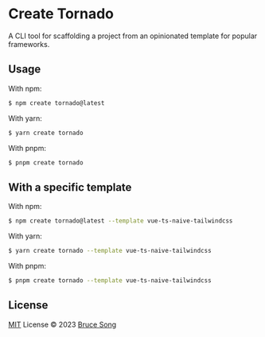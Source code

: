 # Create Tornado

A CLI tool for scaffolding a project from an opinionated template for popular frameworks.

## Usage

With npm:

```bash
$ npm create tornado@latest
```

With yarn:

```bash
$ yarn create tornado
```

With pnpm:

```bash
$ pnpm create tornado
```

## With a specific template

With npm:

```bash
$ npm create tornado@latest --template vue-ts-naive-tailwindcss
```

With yarn:

```bash
$ yarn create tornado --template vue-ts-naive-tailwindcss
```

With pnpm:

```bash
$ pnpm create tornado --template vue-ts-naive-tailwindcss
```

## License

[MIT](/LICENSE) License &copy; 2023 [Bruce Song](https://github.com/recallwei)
